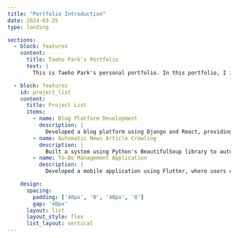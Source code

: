 ```yaml
---
title: "Portfolio Introduction"
date: 2024-03-25
type: landing

sections:
  - block: features
    content:
      title: Taeho Park's Portfolio
      text: |
        This is Taeho Park's personal portfolio. In this portfolio, I introduce the projects I have completed so far.

  - block: features
    id: project_list
    content:
      title: Project List
      items:
        - name: Blog Platform Development
          description: |
            Developed a blog platform using Django and React, providing features such as user authentication, comments, and post creation. Also implemented user profile management, search functionality, and tag categorization.
        - name: Automatic News Article Crawling
          description: |
            Built a system using Python's BeautifulSoup library to automatically collect and analyze articles from news websites. The collected data was analyzed and visualized using Pandas and Matplotlib.
        - name: To-Do Management Application
          description: |
            Developed a mobile application using Flutter, where users can add, modify, and delete tasks. Integrated with Firebase for real-time data management and implemented user authentication.

    design:
      spacing:
        padding: ['40px', '0', '40px', '0']
        gap: '40px'
      layout: list
      layout_style: flex
      list_layout: vertical
---
```

